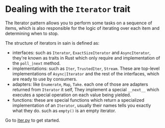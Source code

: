 # Dealing with the `Iterator` trait

The Iterator pattern allows you to perform some tasks on a sequence of items, which is also responsible for
the logic of iterating over each item and determining when to stop.

The structure of iterators in sain is defined as:

- interfaces: such as `Iterator`, `ExactSizeIterator` and `AsyncIterator`, they're known as traits in Rust which only require and implementation of the `poll_|next` method.
- implementations: such as `Iter`, `TrustedIter`, `Stream`. These are top-level implementations of `Async|Iterator` and the rest of the interfaces, which are ready to use by consumers.
- adapters: like `Enumerate`, `Map`, `Take`. each one of those are adapters returned from `Iterator` it self, They implement a special `__next__` which executes a special operation on each value being yielded.
- functions: these are special functions which return a specialized implementation of an `Iterator`, usually their names tells you exactly what they do. such as `empty()` is an empty iterator.

Go to [iter.py](iters.py) to get started.
